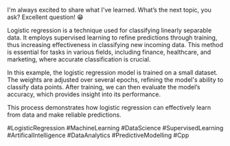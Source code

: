 I'm always excited to share what I've learned. What’s the next topic, you ask? Excellent question! 😁 

Logistic regression is a technique used for classifying linearly separable data. It employs supervised learning to refine predictions through training, thus increasing effectiveness in classifying new incoming data. This method is essential for tasks in various fields, including finance, healthcare, and marketing, where accurate classification is crucial.

In this example, the logistic regression model is trained on a small dataset. The weights are adjusted over several epochs, refining the model's ability to classify data points. After training, we can then evaluate the model’s accuracy, which provides insight into its performance.

This process demonstrates how logistic regression can effectively learn from data and make reliable predictions.


#LogisticRegression
#MachineLearning
#DataScience
#SupervisedLearning
#ArtificalIntelligence
#DataAnalytics
#PredictiveModelling
#Cpp